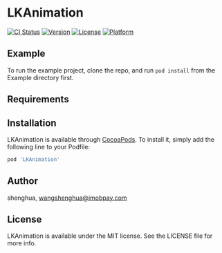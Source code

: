 # LKAnimation

[![CI Status](http://img.shields.io/travis/shenghua/LKAnimation.svg?style=flat)](https://travis-ci.org/shenghua/LKAnimation)
[![Version](https://img.shields.io/cocoapods/v/LKAnimation.svg?style=flat)](http://cocoapods.org/pods/LKAnimation)
[![License](https://img.shields.io/cocoapods/l/LKAnimation.svg?style=flat)](http://cocoapods.org/pods/LKAnimation)
[![Platform](https://img.shields.io/cocoapods/p/LKAnimation.svg?style=flat)](http://cocoapods.org/pods/LKAnimation)

## Example

To run the example project, clone the repo, and run `pod install` from the Example directory first.

## Requirements

## Installation

LKAnimation is available through [CocoaPods](http://cocoapods.org). To install
it, simply add the following line to your Podfile:

```ruby
pod 'LKAnimation'
```

## Author

shenghua, wangshenghua@imobpay.com

## License

LKAnimation is available under the MIT license. See the LICENSE file for more info.
